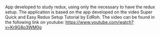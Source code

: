 App developed to study redux, using only the necessary to have the redux setup.
The application is based on the app developed on the video Super Quick and Easy Redux Setup Tutorial by EdRoh.
The video can be found in the following link on youtube: https://www.youtube.com/watch?v=Kr9G8o3WM0g 
